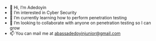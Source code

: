 - 👋 Hi, I’m Adedoyin
- 👀 I’m interested in Cyber Security
- 🌱 I’m currently learning how to perform penetration testing
- 💞️ I’m looking to collaborate with anyone on penetration testing so I can grow
- 📫 You can mail me at abassadedoyinjunior@gmail.com

<!---
Mindless-kun/Mindless-kun is a ✨ special ✨ repository because its `README.md` (this file) appears on your GitHub profile.
You can click the Preview link to take a look at your changes.
--->
